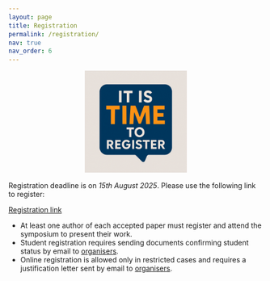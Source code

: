 ```yaml
---
layout: page
title: Registration
permalink: /registration/
nav: true
nav_order: 6
---
```



<p style="text-align: center"><img src="../assets/img/reg2.png" width="40%"></p>

Registration deadline is on *15th August 2025*. Please use the following link to register:

[Registration link](https://eshop.qmul.ac.uk/conferences-and-events/conferences-events/conferences-events/32nd-international-symposium-on-temporal-representation-and-reasoning)

- At least one author of each accepted paper must register and attend the symposium to present their work.
- Student registration requires sending documents confirming student status by email to [organisers](mailto:p.walega@qmul.ac.uk).
- Online registration is allowed only in restricted cases and requires a justification letter sent by email to [organisers](mailto:p.walega@qmul.ac.uk).

